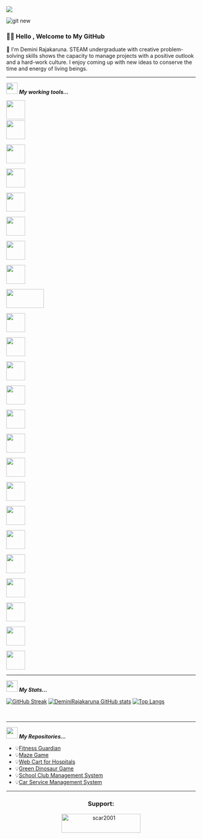 <!--horizontal divider(gradiant)-->
<img src="https://user-images.githubusercontent.com/73097560/115834477-dbab4500-a447-11eb-908a-139a6edaec5c.gif">


![git new](https://github.com/DeminiRajakaruna/DeminiRajakaruna/assets/108298559/c53d38e0-79af-481b-85a6-b05fb43bf9a7)




### 👋🏽 Hello , Welcome to My GitHub 


📌 I'm Demini Rajakaruna. STEAM undergraduate with creative problem-solving skills shows the capacity to manage projects with a positive outlook and a hard-work culture. I enjoy coming up with new ideas to
conserve the time and energy of living beings.

<hr>

<img src="https://media.giphy.com/media/iY8CRBdQXODJSCERIr/giphy.gif" width="30px">&nbsp;***My working tools...***
<p align="left">
  

  <code><img height="50" src="https://github.com/Scar1109/skill-icons/blob/main/icons/Python-Dark.svg"></code>
  <code> <img height="50" src="https://www.vectorlogo.zone/logos/java/java-ar21.svg"> </code>
  <code> <img height="50" src="https://github.com/Scar1109/skill-icons/blob/main/icons/AWS-Light.svg"> </code>
  <code> <img height="50" src="https://www.vectorlogo.zone/logos/jupyter/jupyter-ar21.svg"> </code>
  <code> <img height="50" src="https://github.com/Scar1109/skill-icons/blob/main/icons/Arduino.svg"> </code>
  <code> <img height="50" src="https://www.vectorlogo.zone/logos/w3_html5/w3_html5-ar21.svg"> </code>
  <code> <img height="50" src="https://www.vectorlogo.zone/logos/mysql/mysql-ar21.svg"> </code>
  <code> <img height="50" src="https://www.vectorlogo.zone/logos/sqlite/sqlite-ar21.svg"> </code>
  <code> <img height="50" src="https://matplotlib.org/2.2.5/_images/sphx_glr_logos2_001.png" width='100'> </code>
  <code> <img height="50" src="https://upload.wikimedia.org/wikipedia/commons/thumb/e/ed/Pandas_logo.svg/768px-Pandas_logo.svg.png"> </code>
  <code> <img height="50" src="https://www.vectorlogo.zone/logos/pocoo_flask/pocoo_flask-ar21.svg"> </code>
  <code> <img height="50" src="https://github.com/Scar1109/skill-icons/blob/main/icons/Dart-Light.svg"> </code>
  <code> <img height="50" src="https://www.vectorlogo.zone/logos/numpy/numpy-ar21.svg"> </code>
  <code> <img height="50" src="https://github.com/Scar1109/skill-icons/blob/main/icons/Discord.svg"> </code>
  <code> <img height="50" src="https://www.vectorlogo.zone/logos/reactjs/reactjs-ar21.svg"> </code>
  <code> <img height="50" src="https://github.com/Scar1109/skill-icons/blob/main/icons/Docker.svg"> </code>
  <code> <img height="50" src="https://www.vectorlogo.zone/logos/javascript/javascript-ar21.svg"> </code>
  <code> <img height="50" src="https://www.vectorlogo.zone/logos/netlifyapp_watercss/netlifyapp_watercss-ar21.svg"> </code>
  <code> <img height="50" src="https://seeklogo.com/images/S/scikit-learn-logo-8766D07E2E-seeklogo.com.png"> </code>
  <code> <img height="50" src="https://www.vectorlogo.zone/logos/tensorflow/tensorflow-ar21.svg"> </code>
  <code> <img height="50" src="https://github.com/Scar1109/skill-icons/blob/main/icons/Figma-Dark.svg"> </code>
  <code> <img height="50" src="https://github.com/Scar1109/skill-icons/blob/main/icons/Flutter-Light.svg"> </code>
  <code> <img height="50" src="https://github.com/Scar1109/skill-icons/blob/main/icons/PHP-Dark.svg"> </code>
  <code> <img height="50" src="https://github.com/Scar1109/skill-icons/blob/main/icons/R-Dark.svg"> </code>
 
  <hr>

<img src="https://media.giphy.com/media/iY8CRBdQXODJSCERIr/giphy.gif" width="30px">&nbsp;***My Stats...***
<p align="left">


[![GitHub Streak](https://github-readme-streak-stats.herokuapp.com?user=DeminiRajakaruna&theme=algolia&date_format=M%20j%5B%2C%20Y%5D)](https://git.io/streak-stats) [![DeminiRajakaruna GitHub stats](https://github-readme-stats.vercel.app/api?username=DeminiRajakaruna&theme=algolia)](https://github.com/DeminiRajakaruna/github-readme-stats) [![Top Langs](https://github-readme-stats.vercel.app/api/top-langs/?username=DeminiRajakaruna&theme=algolia)](https://github.com/DeminiRajakaruna/github-readme-stats) 

<br>  
<hr>

<img src="https://media.giphy.com/media/iY8CRBdQXODJSCERIr/giphy.gif" width="30px">&nbsp;***My Repositories...***
<p align="left">


 * 💡[Fitness Guardian]()
 * 💡[Maze Game]()
 * 💡[Web Cart for Hospitals]()
 * 💡[Green Dinosaur Game]()
 * 💡[School Club Management System]()
 * 💡[Car Service Management System]()

<hr>
<h3 align="center">Support:</h3>
<p align="center"><a href="https://www.buymeacoffee.com/scar2001"> <img align="center" src="https://cdn.buymeacoffee.com/buttons/v2/default-yellow.png" height="50" width="210" alt="scar2001" /></a></p>


